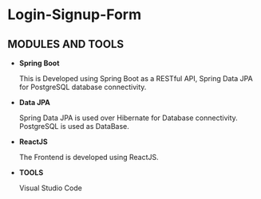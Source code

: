 # Login-Signup-Form

## **MODULES AND TOOLS**

  * **Spring Boot**
  
    This is Developed using Spring Boot as a RESTful API, Spring Data JPA for PostgreSQL database connectivity.

  * **Data JPA**
  
    Spring Data JPA is used over Hibernate for Database connectivity. PostgreSQL is used as DataBase.
    
  * **ReactJS**
  
    The Frontend is developed using ReactJS.
    
  * **TOOLS**
  
    Visual Studio Code
